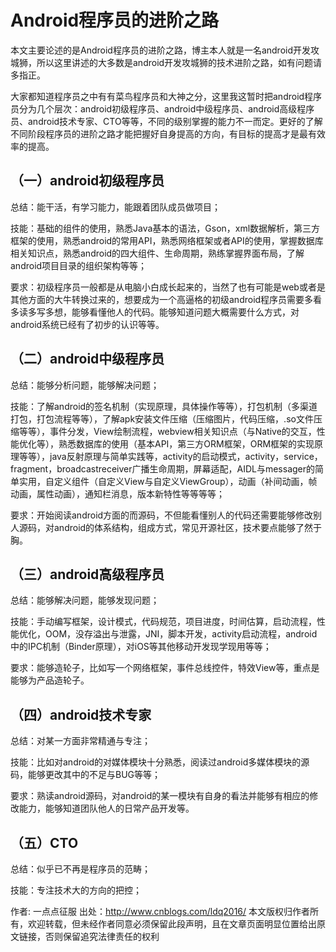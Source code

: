 # Android程序员的进阶之路
本文主要论述的是Android程序员的进阶之路，博主本人就是一名android开发攻城狮，所以这里讲述的大多数是android开发攻城狮的技术进阶之路，如有问题请多指正。

 

大家都知道程序员之中有有菜鸟程序员和大神之分，这里我这暂时把android程序员分为几个层次：android初级程序员、android中级程序员、android高级程序员、android技术专家、CTO等等，不同的级别掌握的能力不一而定。更好的了解不同阶段程序员的进阶之路才能把握好自身提高的方向，有目标的提高才是最有效率的提高。

 

## （一）android初级程序员

总结：能干活，有学习能力，能跟着团队成员做项目；

技能：基础的组件的使用，熟悉Java基本的语法，Gson，xml数据解析，第三方框架的使用，熟悉android的常用API，熟悉网络框架或者API的使用，掌握数据库相关知识点，熟悉android的四大组件、生命周期，熟练掌握界面布局，了解android项目目录的组织架构等等；

要求：初级程序员一般都是从电脑小白成长起来的，当然了也有可能是web或者是其他方面的大牛转换过来的，想要成为一个高逼格的初级android程序员需要多看多读多写多想，能够看懂他人的代码。能够知道问题大概需要什么方式，对android系统已经有了初步的认识等等。

 

## （二）android中级程序员

总结：能够分析问题，能够解决问题；

技能：了解android的签名机制（实现原理，具体操作等等），打包机制（多渠道打包，打包流程等等），了解apk安装文件压缩（压缩图片，代码压缩，.so文件压缩等等），事件分发，View绘制流程，webview相关知识点（与Native的交互，性能优化等），熟悉数据库的使用（基本API，第三方ORM框架，ORM框架的实现原理等等），java反射原理与简单实践等，activity的启动模式，activity，service，fragment，broadcastreceiver广播生命周期，屏幕适配，AIDL与messager的简单实用，自定义组件（自定义View与自定义ViewGroup），动画（补间动画，帧动画，属性动画），通知栏消息，版本新特性等等等等；

要求：开始阅读android方面的而源码，不但能看懂别人的代码还需要能够修改别人源码，对android的体系结构，组成方式，常见开源社区，技术要点能够了然于胸。

 

## （三）android高级程序员

总结：能够解决问题，能够发现问题；

技能：手动编写框架，设计模式，代码规范，项目进度，时间估算，启动流程，性能优化，OOM，没存溢出与泄露，JNI，脚本开发，activity启动流程，android中的IPC机制（Binder原理），对iOS等其他移动开发现学现用等等；

要求：能够造轮子，比如写一个网络框架，事件总线控件，特效View等，重点是能够为产品造轮子。

 

## （四）android技术专家

总结：对某一方面非常精通与专注；

技能：比如对android的对媒体模块十分熟悉，阅读过android多媒体模块的源码，能够更改其中的不足与BUG等等；

要求：熟读android源码，对android的某一模块有自身的看法并能够有相应的修改能力，能够知道团队他人的日常产品开发等。

 

## （五）CTO

总结：似乎已不再是程序员的范畴；

技能：专注技术大的方向的把控；

作者: 一点点征服
出处：http://www.cnblogs.com/ldq2016/
本文版权归作者所有，欢迎转载，但未经作者同意必须保留此段声明，且在文章页面明显位置给出原文链接，否则保留追究法律责任的权利
